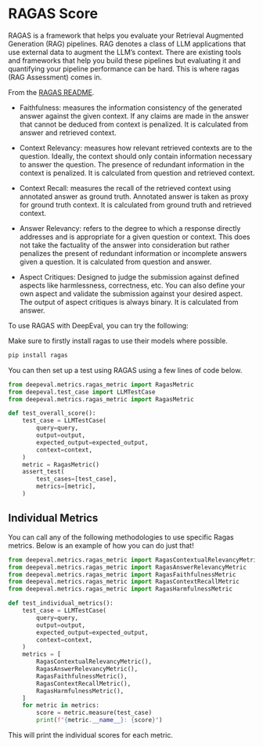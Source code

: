 # RAGAS Score

RAGAS is a framework that helps you evaluate your Retrieval Augmented Generation (RAG) pipelines. RAG denotes a class of LLM applications that use external data to augment the LLM’s context. There are existing tools and frameworks that help you build these pipelines but evaluating it and quantifying your pipeline performance can be hard. This is where ragas (RAG Assessment) comes in.

From the [RAGAS README](https://github.com/explodinggradients/ragas).

- Faithfulness: measures the information consistency of the generated answer against the given context. If any claims are made in the answer that cannot be deduced from context is penalized. It is calculated from answer and retrieved context.

- Context Relevancy: measures how relevant retrieved contexts are to the question. Ideally, the context should only contain information necessary to answer the question. The presence of redundant information in the context is penalized. It is calculated from question and retrieved context.

- Context Recall: measures the recall of the retrieved context using annotated answer as ground truth. Annotated answer is taken as proxy for ground truth context. It is calculated from ground truth and retrieved context.

- Answer Relevancy: refers to the degree to which a response directly addresses and is appropriate for a given question or context. This does not take the factuality of the answer into consideration but rather penalizes the present of redundant information or incomplete answers given a question. It is calculated from question and answer.

- Aspect Critiques: Designed to judge the submission against defined aspects like harmlessness, correctness, etc. You can also define your own aspect and validate the submission against your desired aspect. The output of aspect critiques is always binary. It is calculated from answer.

To use RAGAS with DeepEval, you can try the following:

Make sure to firstly install ragas to use their models where possible.

```bash
pip install ragas
```

You can then set up a test using RAGAS using a few lines of code below.

```python
from deepeval.metrics.ragas_metric import RagasMetric
from deepeval.test_case import LLMTestCase
from deepeval.metrics.ragas_metric import RagasMetric

def test_overall_score():
    test_case = LLMTestCase(
        query=query,
        output=output,
        expected_output=expected_output,
        context=context,
    )
    metric = RagasMetric()
    assert_test(
        test_cases=[test_case],
        metrics=[metric],
    )
```


## Individual Metrics

You can call any of the following methodologies to use specific Ragas metrics. Below is an example of how you can do just that!

```python
from deepeval.metrics.ragas_metric import RagasContextualRelevancyMetric
from deepeval.metrics.ragas_metric import RagasAnswerRelevancyMetric
from deepeval.metrics.ragas_metric import RagasFaithfulnessMetric
from deepeval.metrics.ragas_metric import RagasContextRecallMetric
from deepeval.metrics.ragas_metric import RagasHarmfulnessMetric

def test_individual_metrics():
    test_case = LLMTestCase(
        query=query,
        output=output,
        expected_output=expected_output,
        context=context,
    )
    metrics = [
        RagasContextualRelevancyMetric(),
        RagasAnswerRelevancyMetric(),
        RagasFaithfulnessMetric(),
        RagasContextRecallMetric(),
        RagasHarmfulnessMetric(),
    ]
    for metric in metrics:
        score = metric.measure(test_case)
        print(f"{metric.__name__}: {score}")
```

This will print the individual scores for each metric.


